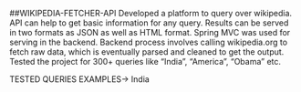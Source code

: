 ##WIKIPEDIA-FETCHER-API
Developed a platform to query over wikipedia. API can help to get basic information for any query. Results can be served in two formats as JSON as well as HTML format. Spring MVC was used for serving in the backend. Backend process involves calling wikipedia.org to fetch raw data, which is eventually parsed and cleaned to get the output. Tested the project for 300+ queries like “India”, “America”, “Obama” etc.

TESTED QUERIES EXAMPLES-> India
